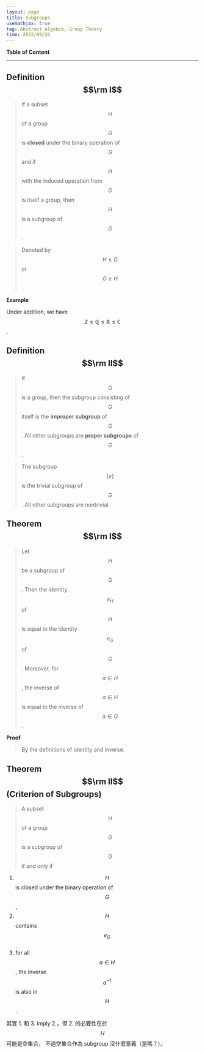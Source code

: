 ```yaml
---
layout: page
title: Subgroups
usemathjax: true
tag: Abstract Algebra, Group Theory
time: 2022/09/26
---
```


**Table of Content**

---

## Definition $$\rm I$$
> If a subset $$H$$ of a group $$G$$ is **closed** under the binary operation of $$G$$ and if $$H$$ with the induced operation from $$G$$ is itself a group,
then $$H$$ is a subgroup of $$G$$.

> Denoted by $$H \leq G$$ or $$G \geq H$$.

**Example**

Under addition, we have $$\mathbb{Z \leq Q \leq R \leq C}$$.

## Definition $$\rm II$$
> If $$G$$ is a group, then the subgroup consisting of $$G$$ itself is the **improper subgroup** of $$G$$. All other subgroups are **proper subgroups** of $$G$$.

> The subgroup $$\{e\}$$ is the trivial subgroup of $$G$$. All other subgroups are nontrivial.

## Theorem $$\rm I$$
> Let $$H$$ be a subgroup of $$G$$. Then the identity $$e_H$$ of $$H$$ is equal to the identity $$e_G$$ of $$G$$. Moreover, for $$a \in H$$, the inverse of $$a \in H$$ is equal to the inverse of $$a \in G$$.

**Proof**

> By the definitions of identity and inverse.

## Theorem $$\rm II$$ (Criterion of Subgroups)
> A subset $$H$$ of a group $$G$$ is a subgroup of $$G$$ if and only if
1. $$H$$ is closed under the binary operation of $$G$$,
2. $$H$$ contains $$e_G$$ .
3. for all $$a \in H$$, the inverse $$a^{-1}$$ is also in $$H$$.

其實 1. 和 3. imply 2.，但 2. 的必要性在於 $$H$$ 可能是空集合， 不過空集合作為 subgroup 沒什麼意義（是嗎？）。
